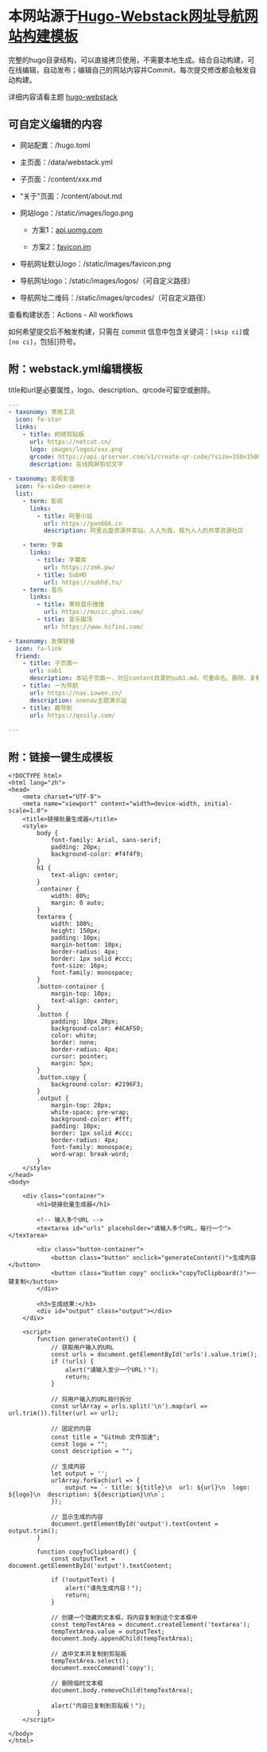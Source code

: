 # 本网站源于[Hugo-Webstack网址导航网站构建模板](https://github.com/oulh/nav)


完整的hugo目录结构，可以直接拷贝使用，不需要本地生成。结合自动构建，可在线编辑，自动发布；编辑自己的网站内容并Commit，每次提交修改都会触发自动构建。

详细内容请看主题 [hugo-webstack](https://github.com/oulh/hugo-webstack)


## 可自定义编辑的内容

   - 网站配置：/hugo.toml

   - 主页面：/data/webstack.yml

   - 子页面：/content/xxx.md

   - “关于”页面：/content/about.md
   
   - 网站logo：/static/images/logo.png

     - 方案1：[api.uomg.com](https://api.uomg.com/doc-get.favicon.html)

     - 方案2：[favicon.im](https://favicon.im/)
   
   - 导航网址默认logo：/static/images/favicon.png
   
   - 导航网址logo：/static/images/logos/（可自定义路径）
   
   - 导航网址二维码：/static/images/qrcodes/（可自定义路径）
   
   查看构建状态：Actions - All workflows

   如何希望提交后不触发构建，只需在 commit 信息中包含关键词：`[skip ci]`或`[no ci]`，包括[]符号。

## 附：webstack.yml编辑模板

title和url是必要属性，logo、description、qrcode可留空或删除。

```yaml
---
- taxonomy: 常用工具
  icon: fa-star
  links: 
    - title: 网络剪贴板
      url: https://netcut.cn/
      logo: images/logos/xxx.png
      qrcode: https://api.qrserver.com/v1/create-qr-code/?size=150x150&data=https://netcut.cn/
      description: 在线跨屏剪切文字
          
- taxonomy: 影视影音
  icon: fa-video-camera
  list: 
    - term: 影视
      links:
        - title: 阿里小站
          url: https://pan666.cn
          description: 阿里云盘资源共享站。人人为我，我为人人的共享资源社区

    - term: 字幕
      links:
        - title: 字幕库
          url: https://zmk.pw/
        - title: SubHD
          url: https://subhd.tv/
    - term: 音乐
      links:
        - title: 果核音乐搜搜
          url: https://music.ghxi.com/
        - title: 音乐磁场
          url: https://www.hifini.com/

- taxonomy: 友情链接
  icon: fa-link
  friend:
    - title: 子页面一
      url: sub1
      description: 本站子页面一，对应content目录的sub1.md，可重命名、删除、复制。
    - title: 一为导航
      url: https://nav.iowen.cn/
      description: onenav主题演示站
    - title: 趣导航
      url: https://qssily.com/
      
---

```
## 附：链接一键生成模板
```
<!DOCTYPE html>
<html lang="zh">
<head>
    <meta charset="UTF-8">
    <meta name="viewport" content="width=device-width, initial-scale=1.0">
    <title>链接批量生成器</title>
    <style>
        body {
            font-family: Arial, sans-serif;
            padding: 20px;
            background-color: #f4f4f9;
        }
        h1 {
            text-align: center;
        }
        .container {
            width: 80%;
            margin: 0 auto;
        }
        textarea {
            width: 100%;
            height: 150px;
            padding: 10px;
            margin-bottom: 10px;
            border-radius: 4px;
            border: 1px solid #ccc;
            font-size: 16px;
            font-family: monospace;
        }
        .button-container {
            margin-top: 10px;
            text-align: center;
        }
        .button {
            padding: 10px 20px;
            background-color: #4CAF50;
            color: white;
            border: none;
            border-radius: 4px;
            cursor: pointer;
            margin: 5px;
        }
        .button.copy {
            background-color: #2196F3;
        }
        .output {
            margin-top: 20px;
            white-space: pre-wrap;
            background-color: #fff;
            padding: 10px;
            border: 1px solid #ccc;
            border-radius: 4px;
            font-family: monospace;
            word-wrap: break-word;
        }
    </style>
</head>
<body>

    <div class="container">
        <h1>链接批量生成器</h1>

        <!-- 输入多个URL -->
        <textarea id="urls" placeholder="请输入多个URL，每行一个"></textarea>

        <div class="button-container">
            <button class="button" onclick="generateContent()">生成内容</button>
            <button class="button copy" onclick="copyToClipboard()">一键复制</button>
        </div>

        <h3>生成结果:</h3>
        <div id="output" class="output"></div>
    </div>

    <script>
        function generateContent() {
            // 获取用户输入的URL
            const urls = document.getElementById('urls').value.trim();
            if (!urls) {
                alert("请输入至少一个URL！");
                return;
            }

            // 将用户输入的URL按行拆分
            const urlArray = urls.split('\n').map(url => url.trim()).filter(url => url);

            // 固定的内容
            const title = "GitHub 文件加速";
            const logo = "";
            const description = "";

            // 生成内容
            let output = '';
            urlArray.forEach(url => {
                output += `- title: ${title}\n  url: ${url}\n  logo: ${logo}\n  description: ${description}\n\n`;
            });

            // 显示生成的内容
            document.getElementById('output').textContent = output.trim();
        }

        function copyToClipboard() {
            const outputText = document.getElementById('output').textContent;

            if (!outputText) {
                alert("请先生成内容！");
                return;
            }

            // 创建一个隐藏的文本框，将内容复制到这个文本框中
            const tempTextArea = document.createElement('textarea');
            tempTextArea.value = outputText;
            document.body.appendChild(tempTextArea);

            // 选中文本并复制到剪贴板
            tempTextArea.select();
            document.execCommand('copy');

            // 删除临时文本框
            document.body.removeChild(tempTextArea);

            alert("内容已复制到剪贴板！");
        }
    </script>

</body>
</html>



```

   

